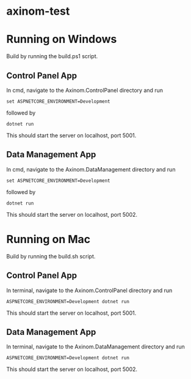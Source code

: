 # axinom-test

# Running on Windows
Build by running the build.ps1 script.

## Control Panel App
In cmd, navigate to the Axinom.ControlPanel directory and run 

`set ASPNETCORE_ENVIRONMENT=Development`

followed by 

`dotnet run`

This should start the server on localhost, port 5001. 

## Data Management App
In cmd, navigate to the Axinom.DataManagement directory and run 

`set ASPNETCORE_ENVIRONMENT=Development`

followed by 

`dotnet run`

This should start the server on localhost, port 5002. 

# Running on Mac

Build by running the build.sh script.

## Control Panel App
In terminal, navigate to the Axinom.ControlPanel directory and run 

`ASPNETCORE_ENVIRONMENT=Development dotnet run`

This should start the server on localhost, port 5001. 

## Data Management App
In terminal, navigate to the Axinom.DataManagement directory and run 

`ASPNETCORE_ENVIRONMENT=Development dotnet run`

This should start the server on localhost, port 5002. 
